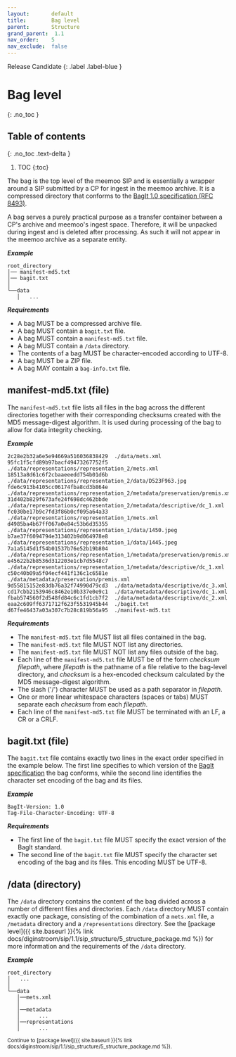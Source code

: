 ```yaml
---
layout:       default
title:        Bag level
parent:       Structure
grand_parent:  1.1
nav_order:    5
nav_exclude:  false
---
```

Release Candidate
{: .label .label-blue }
# Bag level
{: .no_toc }

## Table of contents
{: .no_toc .text-delta }

1. TOC
{:toc}

The bag is the top level of the meemoo SIP and is essentially a wrapper around a SIP submitted by a CP for ingest in the meemoo archive.
It is a compressed directory that conforms to the [BagIt 1.0 specification (RFC 8493)](https://www.rfc-editor.org/rfc/rfc8493.html).

A bag serves a purely practical purpose as a transfer container between a CP's archive and meemoo's ingest space.
Therefore, it will be unpacked during ingest and is deleted after processing.
As such it will not appear in the meemoo archive as a separate entity.

***Example***

```plaintext
root_directory
│── manifest-md5.txt
│── bagit.txt
│
└──data
   │   ...
```

***Requirements***

- A bag MUST be a compressed archive file.
- A bag MUST contain a `bagit.txt` file.
- A bag MUST contain a `manifest-md5.txt` file.
- A bag MUST contain a `/data` directory.
- The contents of a bag MUST be character-encoded according to UTF-8.
- A bag MUST be a ZIP file.
- A bag MAY contain a `bag-info.txt` file.

## manifest-md5.txt (file)

The `manifest-md5.txt` file lists all files in the bag across the different directories together with their corresponding checksums created with the MD5 message-digest algorithm.
It is used during processing of the bag to allow for data integrity checking.

***Example***

```plaintext
2c28e2b32a6e5e94669a516036838429  ./data/mets.xml
95fc1f5cfd89b97bacf49473267752f5  ./data/representations/representation_2/mets.xml
18513a8d61c6f2cbaaeeedd754b01d6b  ./data/representations/representation_2/data/D523F963.jpg
fde6c913b4105cc06174fba8cd3b864e  ./data/representations/representation_2/metadata/preservation/premis.xml
31d402b829f673afe24f698dc462bbde  ./data/representations/representation_2/metadata/descriptive/dc_1.xml
fc030be17b9c7fd3f86b0cf095a64a33  ./data/representations/representation_1/mets.xml
d4985ba4b67ff067a0e84c53b6d35355  ./data/representations/representation_1/data/1450.jpeg
b7ae37f6094794e313402b9d064978e8  ./data/representations/representation_1/data/1445.jpeg
7a1a5145d1f54b01537b76e52b19b804  ./data/representations/representation_1/metadata/preservation/premis.xml
e45622b2b8536d312203e1cb7d5548c7  ./data/representations/representation_1/metadata/descriptive/dc_1.xml
c50c40b09a5f04ecf441f136c1c6581e  ./data/metadata/preservation/premis.xml
9d55815152e83db76a32f74990d79cd3  ./data/metadata/descriptive/dc_3.xml
cd17cbb2153946c8462e10b337e0e9c1  ./data/metadata/descriptive/dc_1.xml
fbab574560f2d548fd84c6c1fd1cb7f2  ./data/metadata/descriptive/dc_2.xml
eaa2c609ff6371712f623f5531945b44  ./bagit.txt
d67fe46437a03a307c7b28c819b56a95  ./manifest-md5.txt
```

***Requirements***

- The `manifest-md5.txt` file MUST list all files contained in the bag.
- The `manifest-md5.txt` file MUST NOT list any directories.
- The `manifest-md5.txt` file MUST NOT list any files outside of the bag.
- Each line of the `manifest-md5.txt` file MUST be of the form *checksum filepath*, where *filepath* is the pathname of a file relative to the bag-level directory, and *checksum* is a hex-encoded checksum calculated by the MD5 message-digest algorithm.
- The slash ('/') character MUST be used as a path separator in *filepath*.
- One or more linear whitespace characters (spaces or tabs) MUST separate each *checksum* from each *filepath*.
- Each line of the `manifest-md5.txt` file MUST be terminated with an LF, a CR or a CRLF.

## bagit.txt (file)

The `bagit.txt` file contains exactly two lines in the exact order specified in the example below.
The first line specifies to which version of the [BagIt specification](https://www.rfc-editor.org/rfc/rfc8493.html) the bag conforms, while the second line identifies the character set encoding of the bag and its files.

***Example***

```plaintext
BagIt-Version: 1.0
Tag-File-Character-Encoding: UTF-8
```

***Requirements***

- The first line of the `bagit.txt` file MUST specify the exact version of the BagIt standard.
- The second line of the `bagit.txt` file MUST specify the character set encoding of the bag and its files. This encoding MUST be UTF-8.

## /data (directory)

The `/data` directory contains the content of the bag divided across a number of different files and directories.
Each `/data` directory MUST contain exactly one package, consisting of the combination of a `mets.xml` file, a `/metadata` directory and a `/representations` directory.
See the [package level]({{ site.baseurl }}{% link docs/diginstroom/sip/1.1/sip_structure/5_structure_package.md %}) for more information and the requirements of the `/data` directory.

***Example***

```plaintext
root_directory
│   ...
│
└──data
   │──mets.xml
   │
   │──metadata
   │      ...
   │──representations
   │      ...
```

<small>
Continue to [package level]({{ site.baseurl }}{% link docs/diginstroom/sip/1.1/sip_structure/5_structure_package.md %}).
</small>
